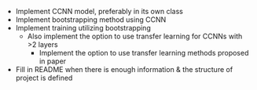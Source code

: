 * Implement CCNN model, preferably in its own class
* Implement bootstrapping method using CCNN
* Implement training utilizing bootstrapping
  * Also implement the option to use transfer learning for CCNNs with >2 layers
    * Implement the option to use transfer learning methods proposed in paper
* Fill in README when there is enough information & the structure of project is defined
